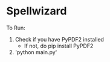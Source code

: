# Spellwizard

To Run:
  1. Check if you have PyPDF2 installed
      * If not, do pip install PyPDF2
  4. 'python main.py'
